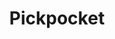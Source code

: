 ---
title: "Pickpocket"
year: 1959
rating: 4
stars: "★★★★"
rewatched: true
permalink: "pickpocket"
watched_on: 2023-11-25
---
